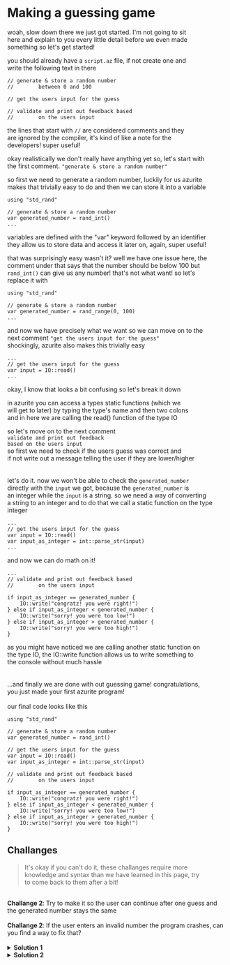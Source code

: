 # Making a guessing game
woah, slow down there we just got started. I'm not going to sit  
here and explain to you every little detail before we even made  
something so let's get started!  

you should already have a `script.az` file, if not create one and  
write the following text in there
```
// generate & store a random number
//        between 0 and 100

// get the users input for the guess

// validate and print out feedback based
//        on the users input

```  
the lines that start with `//` are considered comments and they  
are ignored by the compiler, it's kind of like a note for the  
developers! super useful!  

okay realistically we don't really have anything yet so, let's start with  
the first comment. `"generate & store a random number"`  

so first we need to generate a random number, luckily for us azurite  
makes that trivially easy to do and then we can store it into a variable
```
using "std_rand"

// generate & store a random number
var generated_number = rand_int()
...
```
variables are defined with the "var" keyword followed by an identifier  
they allow us to store data and access it later on, again, super useful!  

that was surprisingly easy wasn't it? well we have one issue here, the  
comment under that says that the number should be below 100 but  
`rand_int()` can give us any number! that's not what want! so let's  
replace it with
```
using "std_rand"

// generate & store a random number
var generated_number = rand_range(0, 100)
...
```
and now we have precisely what we want so we can move on to the  
next comment `"get the users input for the guess"`  
shockingly, azurite also makes this trivially easy
```
...
// get the users input for the guess
var input = IO::read()
...
```
okay, I know that looks a bit confusing so let's break it down  
  
in azurite you can access a types static functions (which we  
will get to later) by typing the type's name and then two colons  
and in here we are calling the read() function of the type IO  
  
so let's move on to the next comment  
`validate and print out feedback`  
`based on the users input`  
so first we need to check if the users guess was correct and  
if not write out a message telling the user if they are lower/higher  
<br></br>
let's do it. now we won't be able to check the `generated_number`  
directly with the `input` we got, because the `generated_number` is  
an integer while the `input` is a string. so we need a way of converting  
a string to an integer and to do that we call a static function on the type  
integer
```
...
// get the users input for the guess
var input = IO::read()
var input_as_integer = int::parse_str(input)
...  
```
and now we can do math on it!
```
...
// validate and print out feedback based
//        on the users input

if input_as_integer == generated_number {
    IO::write("congratz! you were right!")
} else if input_as_integer < generated_number {
    IO::write("sorry! you were too low!")
} else if input_as_integer > generated_number {
    IO::write("sorry! you were too high!")
}
```
as you might have noticed we are calling another static function on  
the type IO, the IO::write function allows us to write something to  
the console without much hassle  
<br></br>
...and finally we are done with out guessing game! congratulations,  
you just made your first azurite program!
<br></br>
our final code looks like this

```
using "std_rand"

// generate & store a random number
var generated_number = rand_int()

// get the users input for the guess
var input = IO::read()
var input_as_integer = int::parse_str(input)

// validate and print out feedback based
//        on the users input

if input_as_integer == generated_number {
    IO::write("congratz! you were right!")
} else if input_as_integer < generated_number {
    IO::write("sorry! you were too low!")
} else if input_as_integer > generated_number {
    IO::write("sorry! you were too high!")
}
```
## Challanges
> It's okay if you can't do it, these challanges require more  
> knowledge and syntax than we have learned in this page, try  
> to come back to them after a bit!  

<br>
<strong>Challange 2</strong>: Try to make it so the user can continue after one  
guess and the generated number stays the same  
</br>
<br>
<strong>Challange 2</strong>: If the user enters an invalid number the program crashes,  
can you find a way to fix that?
</br>

<br>
<details>
    <summary> <strong>Solution 1</strong> </summary>
        
    using "std_rand"

    // generate & store a random number
    var generated_number = rand_int()
    while true {
        // get the users input for the guess
        var input = IO::read()
        var input_as_integer = int::parse_str(input)

        // validate and print out feedback based
        //        on the users input

        if input_as_integer == generated_number {
            IO::write("congratz! you were right!")
            break
        } else if input_as_integer < generated_number {
            IO::write("sorry! you were too low!")
        } else if input_as_integer > generated_number {
            IO::write("sorry! you were too high!")
        }
    }
</details>

<details>
    <summary> <strong>Solution 2</strong> </summary>
        
    using "std_rand"

    // generate & store a random number
    var generated_number = rand_int()

    // get the users input for the guess
    var input = IO::read()
    var input_as_integer = try {
        int::parse_str(input)
    } catch {
        IO::write("please provide a valid integer")
        Runtime::exit()
    }

    // validate and print out feedback based
    //        on the users input

    if input_as_integer == generated_number {
        IO::write("congratz! you were right!")
    } else if input_as_integer < generated_number {
        IO::write("sorry! you were too low!")
    } else if input_as_integer > generated_number {
        IO::write("sorry! you were too high!")
    }
</details>
</br>